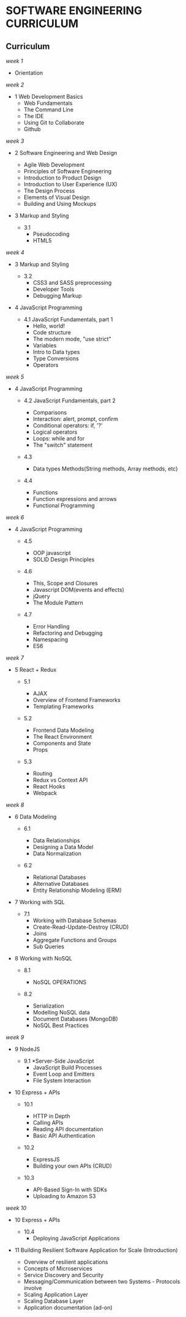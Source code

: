 # SOFTWARE ENGINEERING CURRICULUM

## Curriculum

<em>week 1</em>
* Orientation

<em>week 2</em>
* 1 Web Development Basics
  * Web Fundamentals 
  * The Command Line
  * The IDE
  * Using Git to Collaborate
  * Github

<em>week 3</em>
* 2 Software Engineering  and Web Design 
  * Agile Web Development 
  * Principles of Software Engineering
  * Introduction to Product Design 
  * Introduction to User Experience (UX) 
  * The Design Process
  * Elements of Visual Design 
  * Building and Using Mockups 
  
* 3 Markup and Styling
  * 3.1
    * Pseudocoding 
    * HTML5 

<em>week 4</em>
* 3 Markup and Styling
  * 3.2
    * CSS3 and SASS preprocessing
    * Developer Tools 
    * Debugging Markup 

* 4 JavaScript Programming 
  * 4.1 JavaScript Fundamentals, part 1
    * Hello, world!
    * Code structure
    * The modern mode, "use strict"
    * Variables
    * Intro to Data types
    * Type Conversions
    * Operators

<em>week 5</em>
* 4 JavaScript Programming
  * 4.2 JavaScript Fundamentals, part 2
    * Comparisons
    * Interaction: alert, prompt, confirm
    * Conditional operators: if, '?'
    * Logical operators
    * Loops: while and for
    * The "switch" statement

  * 4.3 
    * Data types Methods(String methods, Array methods, etc)

  * 4.4
    * Functions
    * Function expressions and arrows
    * Functional Programming

<em>week 6</em>
* 4 JavaScript Programming
  * 4.5
    * OOP javascript
    * SOLID Design Principles

  * 4.6
    * This, Scope and Closures
    * Javascript DOM(events and effects)
    * jQuery
    * The Module Pattern

  * 4.7
    * Error Handling 
    * Refactoring and Debugging 
    * Namespacing
    * ES6

<em>week 7</em>
* 5 React + Redux 
  * 5.1
    * AJAX 
    * Overview of Frontend Frameworks 
    * Templating Frameworks 

  * 5.2
    * Frontend Data Modeling 
    * The React Environment
    * Components and State
    * Props 

  * 5.3
    * Routing 
    * Redux vs Context API
    * React Hooks
    * Webpack 

<em>week 8</em>
* 6 Data Modeling
  * 6.1
    * Data Relationships 
    * Designing a Data Model
    * Data Normalization 

  * 6.2
    * Relational Databases
    * Alternative Databases 
    * Entity Relationship Modeling (ERM)

* 7 Working with SQL
  * 7.1
    * Working with Database Schemas 
    * Create-Read-Update-Destroy (CRUD) 
    * Joins 
    * Aggregate Functions and Groups 
    * Sub Queries 

* 8 Working with NoSQL
  * 8.1
    * NoSQL OPERATIONS 

  * 8.2
    * Serialization 
    * Modelling NoSQL data 
    * Document Databases (MongoDB) 
    * NoSQL Best Practices 

<em>week 9</em>
* 9 NodeJS
  * 9.1
    *Server-Side JavaScript
    * JavaScript Build Processes 
    * Event Loop and Emitters
    * File System Interaction

* 10 Express + APIs
  * 10.1
    * HTTP in Depth 
    * Calling APIs 
    * Reading API documentation 
    * Basic API Authentication 

  * 10.2
    * ExpressJS 
    * Building your own APIs (CRUD)

  * 10.3
    * API-Based Sign-In with SDKs 
    * Uploading to Amazon S3 


<em>week 10</em>
* 10 Express + APIs
  * 10.4
    * Deploying JavaScript Applications 



* 11 Building Resilient Software Application for Scale (Introduction)
  * Overview of resilient applications
  * Concepts of Microservices
  * Service Discovery and Security
  * Messaging/Communication between two Systems - Protocols involve
  * Scaling Application Layer
  * Scaling Database Layer
  * Application documentation (ad-on)
